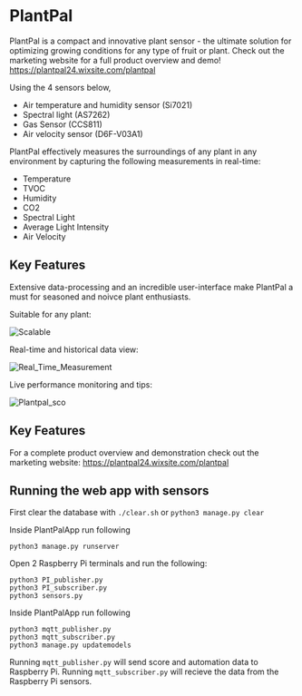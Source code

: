 # PlantPal

PlantPal is a  compact and innovative plant sensor - the ultimate solution for optimizing growing conditions for any type of fruit or plant.
Check out the marketing website for a full product overview and demo! https://plantpal24.wixsite.com/plantpal 

Using the 4 sensors below, 
- Air temperature and humidity sensor (Si7021)
- Spectral light (AS7262)
- Gas Sensor (CCS811)
- Air velocity sensor (D6F-V03A1)

PlantPal effectively measures the surroundings of any plant in any environment by capturing the following measurements in real-time:
- Temperature 
- TVOC
- Humidity
- CO2
- Spectral Light 
- Average Light Intensity 
- Air Velocity

## Key Features

Extensive data-processing and an incredible user-interface make PlantPal a must for seasoned and noivce plant enthusiasts. 

Suitable for any plant:

![Scalable](https://github.com/MoonHack2023/PlantPal/assets/93931659/46949615-34cb-4ae9-b87a-1b9ae08c3a0b)



Real-time and historical data view:

![Real_Time_Measurement](https://github.com/MoonHack2023/PlantPal/assets/93931659/a99f4502-21ef-42dd-aba1-ea21f0f64497)



Live performance monitoring and tips:

![Plantpal_sco](https://github.com/MoonHack2023/PlantPal/assets/93931659/a1f82bb1-b496-48f2-b2e7-f9b6566f70b0)



## Key Features 

For a complete product overview and demonstration check out the marketing website:
https://plantpal24.wixsite.com/plantpal


## Running the web app with sensors

First clear the database with `./clear.sh` or `python3 manage.py clear`

Inside PlantPalApp run following

```
python3 manage.py runserver
```

Open 2 Raspberry Pi terminals and run the following:

```
python3 PI_publisher.py
python3 PI_subscriber.py
python3 sensors.py
```

Inside PlantPalApp run following

```
python3 mqtt_publisher.py
python3 mqtt_subscriber.py
python3 manage.py updatemodels
```
Running `mqtt_publisher.py` will send score and automation data to Raspberry Pi. 
Running `mqtt_subscriber.py` will recieve the data from the Raspberry Pi sensors.
